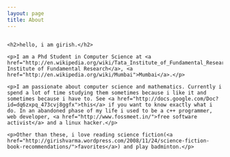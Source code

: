 ```yaml
---
layout: page
title: About
---
```

<div class="entry-content">
	<p><a href="http://girishvarma.files.wordpress.com/2009/05/me1.jpg"><img class="alignleft size-full wp-image-363" title="Girish Varma" src="http://girishvarma.files.wordpress.com/2009/05/me1.jpg?w=658" alt=""   /></a></p>

	<h2>hello, i am girish.</h2>

	<p>I am a Phd Student in Computer Science at <a href="http://en.wikipedia.org/wiki/Tata_Institute_of_Fundamental_Research">Tata Institute of Fundamental Research</a>, <a href="http://en.wikipedia.org/wiki/Mumbai">Mumbai</a>.</p>

	<p>I am passionate about computer science and mathematics. Currently i spend a lot of time studying them sometimes because i like it and sometimes because i have to. See <a href="http://docs.google.com/Doc?id=dq6zxpq_473cvj8ggfx">this</a> if you want to know exactly what i do. In an abandoned phase of my life i used to be a c++ programmer, web developer, <a href="http://www.fossmeet.in/">free software activist</a> and a linux hacker.</p>
	
	<p>Other than these, i love reading science fiction(<a href="http://girishvarma.wordpress.com/2008/11/24/science-fiction-book-recommendations/">favorites</a>) and play badminton.</p>

</div>



